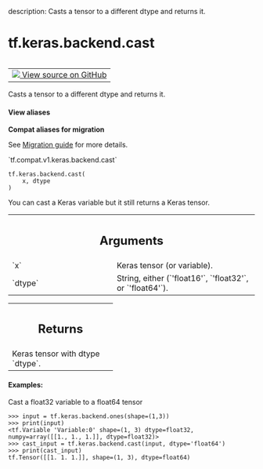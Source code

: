 description: Casts a tensor to a different dtype and returns it.

<div itemscope itemtype="http://developers.google.com/ReferenceObject">
<meta itemprop="name" content="tf.keras.backend.cast" />
<meta itemprop="path" content="Stable" />
</div>

# tf.keras.backend.cast

<!-- Insert buttons and diff -->

<table class="tfo-notebook-buttons tfo-api nocontent" align="left">
<td>
  <a target="_blank" href="https://github.com/tensorflow/tensorflow/blob/r2.3/tensorflow/python/keras/backend.py#L1663-L1689">
    <img src="https://www.tensorflow.org/images/GitHub-Mark-32px.png" />
    View source on GitHub
  </a>
</td>
</table>



Casts a tensor to a different dtype and returns it.

<section class="expandable">
  <h4 class="showalways">View aliases</h4>
  <p>
<b>Compat aliases for migration</b>
<p>See
<a href="https://www.tensorflow.org/guide/migrate">Migration guide</a> for
more details.</p>
<p>`tf.compat.v1.keras.backend.cast`</p>
</p>
</section>

<pre class="devsite-click-to-copy prettyprint lang-py tfo-signature-link">
<code>tf.keras.backend.cast(
    x, dtype
)
</code></pre>



<!-- Placeholder for "Used in" -->

You can cast a Keras variable but it still returns a Keras tensor.

<!-- Tabular view -->
 <table class="responsive fixed orange">
<colgroup><col width="214px"><col></colgroup>
<tr><th colspan="2"><h2 class="add-link">Arguments</h2></th></tr>

<tr>
<td>
`x`
</td>
<td>
Keras tensor (or variable).
</td>
</tr><tr>
<td>
`dtype`
</td>
<td>
String, either (`'float16'`, `'float32'`, or `'float64'`).
</td>
</tr>
</table>



<!-- Tabular view -->
 <table class="responsive fixed orange">
<colgroup><col width="214px"><col></colgroup>
<tr><th colspan="2"><h2 class="add-link">Returns</h2></th></tr>
<tr class="alt">
<td colspan="2">
Keras tensor with dtype `dtype`.
</td>
</tr>

</table>



#### Examples:

Cast a float32 variable to a float64 tensor


```
>>> input = tf.keras.backend.ones(shape=(1,3))
>>> print(input)
<tf.Variable 'Variable:0' shape=(1, 3) dtype=float32,
numpy=array([[1., 1., 1.]], dtype=float32)>
>>> cast_input = tf.keras.backend.cast(input, dtype='float64')
>>> print(cast_input)
tf.Tensor([[1. 1. 1.]], shape=(1, 3), dtype=float64)
```